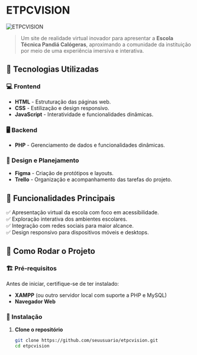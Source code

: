 # ETPCVISION

![ETPCVISION](https://via.placeholder.com/800x200.png?text=ETPCVISION)

> Um site de realidade virtual inovador para apresentar a **Escola Técnica Pandiá Calógeras**, aproximando a comunidade da instituição por meio de uma experiência imersiva e interativa.

## 📌 Tecnologias Utilizadas

### 💻 Frontend
- **HTML** - Estruturação das páginas web.
- **CSS** - Estilização e design responsivo.
- **JavaScript** - Interatividade e funcionalidades dinâmicas.

### 🖥️ Backend
- **PHP** - Gerenciamento de dados e funcionalidades dinâmicas.

### 🎨 Design e Planejamento
- **Figma** - Criação de protótipos e layouts.
- **Trello** - Organização e acompanhamento das tarefas do projeto.

## 🚀 Funcionalidades Principais
✅ Apresentação virtual da escola com foco em acessibilidade.  
✅ Exploração interativa dos ambientes escolares.  
✅ Integração com redes sociais para maior alcance.  
✅ Design responsivo para dispositivos móveis e desktops.  

## 🎯 Como Rodar o Projeto

### 🏗️ Pré-requisitos
Antes de iniciar, certifique-se de ter instalado:
- **XAMPP** (ou outro servidor local com suporte a PHP e MySQL)
- **Navegador Web**

### 🔧 Instalação
1. **Clone o repositório**
   ```sh
   git clone https://github.com/seuusuario/etpcvision.git
   cd etpcvision
